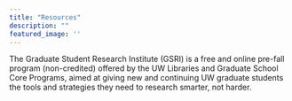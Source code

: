 ```yaml
---
title: "Resources"
description: ""
featured_image: ''
---
```

The Graduate Student Research Institute (GSRI) is a free and online pre-fall program (non-credited) offered by the UW Libraries and Graduate School Core Programs, aimed at giving new and continuing UW graduate students the tools and strategies they need to research smarter, not harder.
